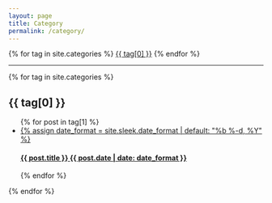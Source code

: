 ```yaml
---
layout: page
title: Category
permalink: /category/
---
```


<div class="tags-expo">
  <div class="tags-expo-list">
    {% for tag in site.categories %}
    <a href="#{{ tag[0] | slugify }}" class="post-tag">{{ tag[0] }}</a>
    {% endfor %}
  </div>
  <hr/>
  <div class="tags-expo-section">
    {% for tag in site.categories %}
    <h2 id="{{ tag[0] | slugify }}">{{ tag[0] }}</h2>
    <ul class="tags-expo-posts">
      {% for post in tag[1] %}
        <a class="post-title" href="{{ site.baseurl }}{{ post.url }}">
      <li>
        <div class="post-card__header">
          {% assign date_format = site.sleek.date_format | default: "%b %-d, %Y" %}
          <h4>{{ post.title }} <time>{{ post.date | date: date_format }}</time></h4>
        </div>
      </li>
      </a>
      {% endfor %}
    </ul>
    {% endfor %}
  </div>
</div>
